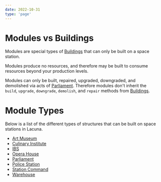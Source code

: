 ```yaml
---
date: 2022-10-31
type: 'page'
---
```


# Modules vs Buildings

Modules are special types of [Buildings](/api/Buildings) that can only be built on a space station.

Modules produce no resources, and therefore may be built to consume resources beyond your production levels.

Modules can only be built, repaired, upgraded, downgraded, and demolished via acts of [Parliament](/api/Parliament). Therefore modules don't inherit the `build`, `upgrade`, `downgrade`, `demolish`, and `repair` methods from [Buildings](/api/Buildings).

# Module Types

Below is a list of the different types of structures that can be built on space stations in Lacuna.

- [Art Museum](/api/art-museum)
- [Culinary Institute](/api/culinary-institute)
- [IBS](/api/ibs)
- [Opera House](/api/opera-house)
- [Parliament](/api/parliament)
- [Police Station](/api/police-station)
- [Station Command](/api/station-command)
- [Warehouse](/api/warehouse)
